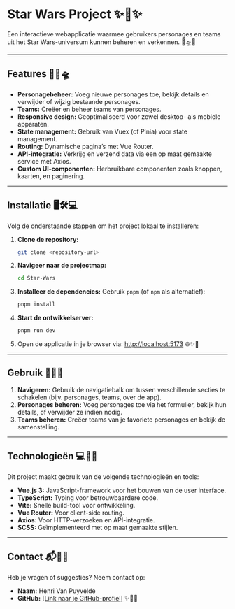 # Star Wars Project ✨🌌✨

Een interactieve webapplicatie waarmee gebruikers personages en teams uit het Star Wars-universum kunnen beheren en verkennen. 🌟🛸✨

---

## Features 🚀🌠🛸

- **Personagebeheer:** Voeg nieuwe personages toe, bekijk details en verwijder of wijzig bestaande personages.
- **Teams:** Creëer en beheer teams van personages.
- **Responsive design:** Geoptimaliseerd voor zowel desktop- als mobiele apparaten.
- **State management:** Gebruik van Vuex (of Pinia) voor state management.
- **Routing:** Dynamische pagina’s met Vue Router.
- **API-integratie:** Verkrijg en verzend data via een op maat gemaakte service met Axios.
- **Custom UI-componenten:** Herbruikbare componenten zoals knoppen, kaarten, en paginering.

---

## Installatie 🖥️🛠️💻

Volg de onderstaande stappen om het project lokaal te installeren:

1. **Clone de repository:**

   ```bash
   git clone <repository-url>
   ```

2. **Navigeer naar de projectmap:**

   ```bash
   cd Star-Wars
   ```

3. **Installeer de dependencies:**
   Gebruik `pnpm` (of `npm` als alternatief):

   ```bash
   pnpm install
   ```

4. **Start de ontwikkelserver:**

   ```bash
   pnpm run dev
   ```

5. Open de applicatie in je browser via: [http://localhost:5173](http://localhost:5173) 🌐✨🌟

---

## Gebruik 🌟📖🌌

1. **Navigeren:** Gebruik de navigatiebalk om tussen verschillende secties te schakelen (bijv. personages, teams, over de app).
2. **Personages beheren:** Voeg personages toe via het formulier, bekijk hun details, of verwijder ze indien nodig.
3. **Teams beheren:** Creëer teams van je favoriete personages en bekijk de samenstelling.

---

## Technologieën 💻🔧🌟

Dit project maakt gebruik van de volgende technologieën en tools:

- **Vue.js 3:** JavaScript-framework voor het bouwen van de user interface.
- **TypeScript:** Typing voor betrouwbaardere code.
- **Vite:** Snelle build-tool voor ontwikkeling.
- **Vue Router:** Voor client-side routing.
- **Axios:** Voor HTTP-verzoeken en API-integratie.
- **SCSS:** Geïmplementeerd met op maat gemaakte stijlen.

---

## Contact 📬🌠✨

Heb je vragen of suggesties? Neem contact op:

- **Naam:** Henri Van Puyvelde
- **GitHub:** [\[Link naar je GitHub-profiel\]](https://github.com/ChikkyNuggy) ✨🌌🌟
